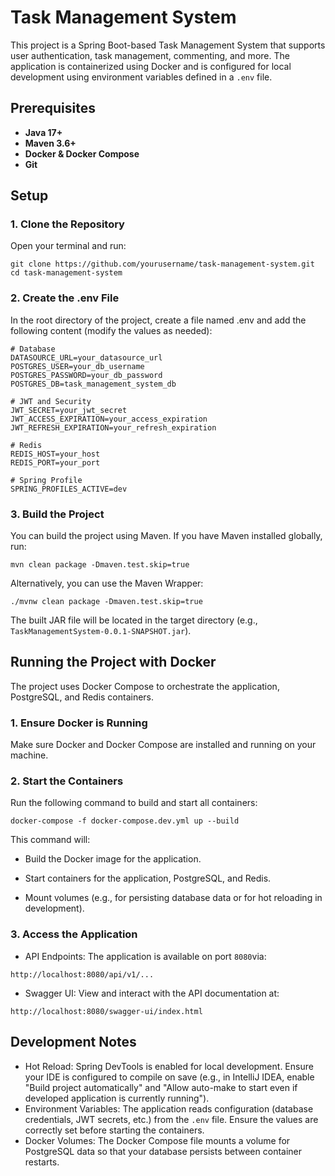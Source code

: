 # Task Management System

This project is a Spring Boot-based Task Management System that supports user authentication, task management, commenting, and more. The application is containerized using Docker and is configured for local development using environment variables defined in a `.env` file.

## Prerequisites

- **Java 17+**
- **Maven 3.6+**
- **Docker & Docker Compose**
- **Git**

## Setup

### 1. Clone the Repository

Open your terminal and run:

```shell
git clone https://github.com/yourusername/task-management-system.git
cd task-management-system
```


### 2. Create the .env File

In the root directory of the project, create a file named .env and add the following content (modify the values as needed):

```dotenv
# Database
DATASOURCE_URL=your_datasource_url
POSTGRES_USER=your_db_username
POSTGRES_PASSWORD=your_db_password
POSTGRES_DB=task_management_system_db

# JWT and Security
JWT_SECRET=your_jwt_secret
JWT_ACCESS_EXPIRATION=your_access_expiration
JWT_REFRESH_EXPIRATION=your_refresh_expiration

# Redis
REDIS_HOST=your_host
REDIS_PORT=your_port

# Spring Profile
SPRING_PROFILES_ACTIVE=dev
```

### 3. Build the Project

You can build the project using Maven. If you have Maven installed globally, run:

```shell
mvn clean package -Dmaven.test.skip=true 
```
Alternatively, you can use the Maven Wrapper:

```shell
./mvnw clean package -Dmaven.test.skip=true 
```

The built JAR file will be located in the target directory (e.g., `TaskManagementSystem-0.0.1-SNAPSHOT.jar`).

## Running the Project with Docker

The project uses Docker Compose to orchestrate the application, PostgreSQL, and Redis containers.

### 1. Ensure Docker is Running

Make sure Docker and Docker Compose are installed and running on your machine.

### 2. Start the Containers

Run the following command to build and start all containers:

```shell
docker-compose -f docker-compose.dev.yml up --build
```

This command will:

- Build the Docker image for the application.

- Start containers for the application, PostgreSQL, and Redis.

- Mount volumes (e.g., for persisting database data or for hot reloading in development).

### 3. Access the Application

- API Endpoints:
  The application is available on port `8080`via:
```shell
http://localhost:8080/api/v1/...
```
- Swagger UI:
  View and interact with the API documentation at:
```shell
http://localhost:8080/swagger-ui/index.html
```

## Development Notes
- Hot Reload:
  Spring DevTools is enabled for local development. Ensure your IDE is configured to compile on save (e.g., in IntelliJ IDEA, enable "Build project automatically" and "Allow auto-make to start even if developed application is currently running").
- Environment Variables:
  The application reads configuration (database credentials, JWT secrets, etc.) from the `.env` file. Ensure the values are correctly set before starting the containers.
- Docker Volumes:
  The Docker Compose file mounts a volume for PostgreSQL data so that your database persists between container restarts.
